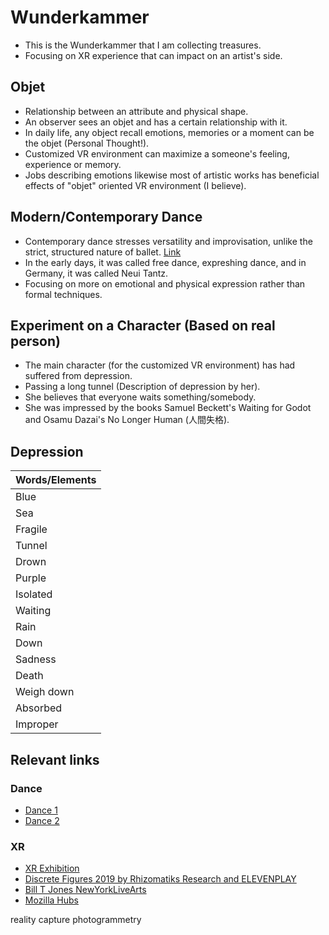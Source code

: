 # Wunderkammer

- This is the Wunderkammer that I am collecting treasures.
- Focusing on XR experience that can impact on an artist's side.

## Objet
- Relationship between an attribute and physical shape.
- An observer sees an objet and has a certain relationship with it.
- In daily life, any object recall emotions, memories or a moment can be the objet (Personal Thought!).
- Customized VR environment can maximize a someone's feeling, experience or memory.
- Jobs describing emotions likewise most of artistic works has beneficial effects of "objet" oriented VR environment (I believe).

## Modern/Contemporary Dance
- Contemporary dance stresses versatility and improvisation, unlike the strict, structured nature of ballet. [Link](https://www.liveabout.com/what-is-contemporary-dance-1007423)
- In the early days, it was called free dance, expreshing dance, and in Germany, it was called Neui Tantz.
- Focusing on more on emotional and physical expression rather than formal techniques.

## Experiment on a Character (Based on real person)
- The main character (for the customized VR environment) has had suffered from depression.
- Passing a long tunnel (Description of depression by her).
- She believes that everyone waits something/somebody.
- She was impressed by the books Samuel Beckett's Waiting for Godot and Osamu Dazai's No Longer Human (人間失格).

## Depression
| Words/Elements  |
| ------------- |
| Blue  |
| Sea  |
| Fragile |
| Tunnel |
| Drown |
| Purple |
| Isolated |
| Waiting |
| Rain |
| Down |
| Sadness |
| Death |
| Weigh down |
| Absorbed |
| Improper |

## Relevant links

### Dance
- [Dance 1](https://www.youtube.com/watch?v=dZ--RpnTnso)
- [Dance 2](https://www.youtube.com/watch?v=XKAPEzIb1Xs&t=161s)

### XR
- [XR Exhibition](https://www.youtube.com/watch?v=t7xr8eeSOYU)
- [Discrete Figures 2019 by Rhizomatiks Research and ELEVENPLAY](https://www.youtube.com/watch?time_continue=171&v=s_S3fomiXO0&feature=emb_logo)
- [Bill T Jones NewYorkLiveArts](https://newyorklivearts.org/)
- [Mozilla Hubs](https://hubs.mozilla.com/#/)

reality capture photogrammetry
